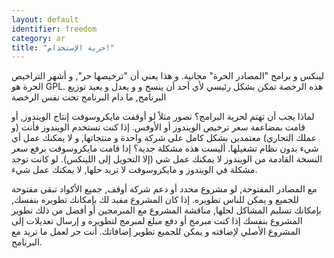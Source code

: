 ```yaml
---
layout: default
identifier: freedom
category: ar
title: "حرية الإستخدام!"
---
```



لينكس و برامج "المصادر الحرة" مجانية. و هذا يعني أن "ترخيصها حر", و أشهر التراخيص الحرة هو GPL.
هذه الرخصة تمكن بشكل رئيسي لأي أحد أن ينسخ و و يعدل و يعيد توزيع البرنامج, ما دام البرنامج تحت نفس الرخصة



لماذا يجب أن تهتم لحرية البرامج؟ تصور مثلاً لو أوقفت مايكروسوفت إنتاج الويندوز, أو قامت بمضاعفة سعر ترخيص الويندوز أو الأوفس.
إذا كنت تستخدم الويندوز فأنت (و عملك التجاري) معتمدين بشكل كامل على شركة واحدة و منتجاتها, و لا يمكنك عمل أي شيء بدون نظام تشغيلها. أليست هذه مشكلة جدية؟ إذا قامت مايكروسوفت برفع سعر النسخة القادمة من الويندوز لا يمكنك عمل شي (إلا التحويل إلى اللينكس). لو كانت توجد مشكلة في الويندوز و مايكروسوفت لا تريد حلها, لا يمكنك عمل شيء.



مع المصادر المفتوحة, لو مشروع محدد أو دعم شركة أوقف, جميع الأكواد تبقى مفتوحة للجميع و يمكن للناس تطويره. إذا كان المشروع مفيد لك بإمكانك تطويره بنفسك, بإمكانك تسليم المشاكل لحلها, مناقشة المشروع مع المبرمجين أو أفضل من ذلك تطوير المشروع بنفسك إذا كنت مبرمج أو دفع مبلغ لمبرمج لتطويره و إرسال تعديلات إلى المشروع الأصلي لإضافته و يمكن للجميع تطوير إضافاتك. أنت حر لعمل ما تريد مع البرنامج.





